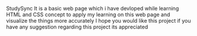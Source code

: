 StudySync
It is a basic web page which i have devloped while learning HTML and CSS concept to apply my learning on this web page and visualize the things more accurately
I hope you would like this project if you have any suggestion regarding this project its appreciated
